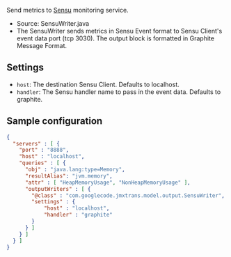 Send metrics to [Sensu](http://sensuapp.org/) monitoring  service.

* Source: SensuWriter.java
* The SensuWriter sends metrics in Sensu Event format to Sensu Client's event data port (tcp 3030).  The output block is formatted in Graphite Message Format.

## Settings
 * `host`: The destination Sensu Client. Defaults to localhost.
 * `handler`: The Sensu handler name to pass in the event data. Defaults to graphite.

## Sample configuration

```json
{
  "servers" : [ {
    "port" : "8888",
    "host" : "localhost",
    "queries" : [ {
      "obj" : "java.lang:type=Memory",
      "resultAlias": "jvm.memory",
      "attr" : [ "HeapMemoryUsage", "NonHeapMemoryUsage" ],
      "outputWriters" : [ {
        "@class" : "com.googlecode.jmxtrans.model.output.SensuWriter",
        "settings" : {
            "host" : "localhost",
            "handler" : "graphite"
        }
      } ]
    } ]
  } ]
}
```
